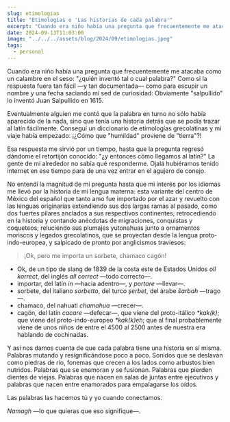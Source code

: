 ```yaml
---
slug: etimologias
title: "Etimologías o 'Las historias de cada palabra'"
excerpt: "Cuando era niño había una pregunta que frecuentemente me atacaba como un calambre en el seso: '¿quién inventó tal o cual palabra?'"
date: 2024-09-13T11:03:00
image: "../../../assets/blog/2024/09/etimologias.jpeg"
tags:
  - personal
---
```

Cuando era niño había una pregunta que frecuentemente me atacaba como un calambre en el seso: "¿quién inventó tal o cual palabra?" Como si la respuesta fuera tan fácil —y tan documentada— como para escupir un nombre y una fecha saciando mi sed de curiosidad: Obviamente "salpullido" lo inventó Juan Salpullido en 1615.

Eventualmente alguien me contó que la palabra en turno no sólo había aparecido de la nada, sino que tenía una historia detrás que se podía trazar al latín fácilmente. Conseguí un diccionario de etimologías grecolatinas y mi viaje había empezado: ¡¿Cómo que "humildad" proviene de "tierra"?!

Esa respuesta me sirvió por un tiempo, hasta que la pregunta regresó dándome el retortijón conocido: "¿y entonces cómo llegamos al latín?" La gente de mi alrededor no sabía qué responderme. Ojalá hubiéramos tenido internet en ese tiempo para de una vez entrar en el agujero de conejo.

No entendí la magnitud de mi pregunta hasta que mi interés por los idiomas me llevó por la historia de mi lengua materna: esta variante del centro de México del español  que tanto amo fue importado por el azar y revuelto con las lenguas originarias extendiendo sus dos largas ramas al pasado, como dos fuertes pilares anclados a sus respectivos continentes; retrocediendo en la historia y contando anécdotas de migraciones, conquistas y coqueteos; reluciendo sus plumajes yutonahuas junto a ornamentos moriscos y legados grecolatinos, que se proyectan desde la lengua proto-indo-europea, y salpicado de pronto por anglicismos traviesos:

> ¡Ok, pero me importa un sorbete, chamaco cagón!

- Ok, de un tipo de slang de 1839 de la costa este de Estados Unidos _oll korrect_, del inglés _all correct_ —todo correcto—.
- importar, del latín _in_ —hacia adentro—, y _portare_ —llevar—.
- sorbete, del italiano _sorbetto_, del turco _şerbet_, del árabe _šarbah_ —trago—.
- chamaco, del nahuatl _chamahua_ —crecer—.
- cagón, del latín _cacare_ —defecar—, que viene del proto-itálico _*kak(k)_; que viene del proto-indo-europeo _*kak(k)eh_; que al final probablemente viene de unos niños de entre el 4500 al 2500 antes de nuestra era hablando de cochinadas.

Y así nos damos cuenta de que cada palabra tiene una historia en sí misma. Palabras mutando y resignificándose poco a poco. Sonidos que se deslavan como piedras de río, fonemas que crecen a los lados como arbustos bien nutridos. Palabras que se enamoran y se fusionan. Palabras que pierden dientes de viejas. Palabras que nacen en salas de juntas entre ejecutivos y palabras que nacen entre enamorados para empalagarse los oídos.

Las palabras las hacemos tú y yo cuando conectamos.

_Namagh_ —lo que quieras que eso signifique—.